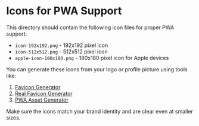 # Icons for PWA Support

This directory should contain the following icon files for proper PWA support:

- `icon-192x192.png` - 192x192 pixel icon
- `icon-512x512.png` - 512x512 pixel icon
- `apple-icon-180x180.png` - 180x180 pixel icon for Apple devices

You can generate these icons from your logo or profile picture using tools like:

1. [Favicon Generator](https://favicon.io/)
2. [Real Favicon Generator](https://realfavicongenerator.net/)
3. [PWA Asset Generator](https://github.com/onderceylan/pwa-asset-generator)

Make sure the icons match your brand identity and are clear even at smaller sizes.
